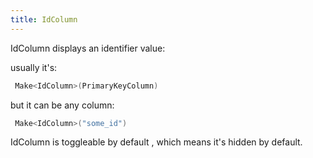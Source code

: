 ```yaml
---
title: IdColumn
---
```


IdColumn displays an identifier value:

usually it's:

```csharp
 Make<IdColumn>(PrimaryKeyColumn)
```

but it can be any column:
```csharp
 Make<IdColumn>("some_id")
```

IdColumn is toggleable by default , which means it's hidden by default.